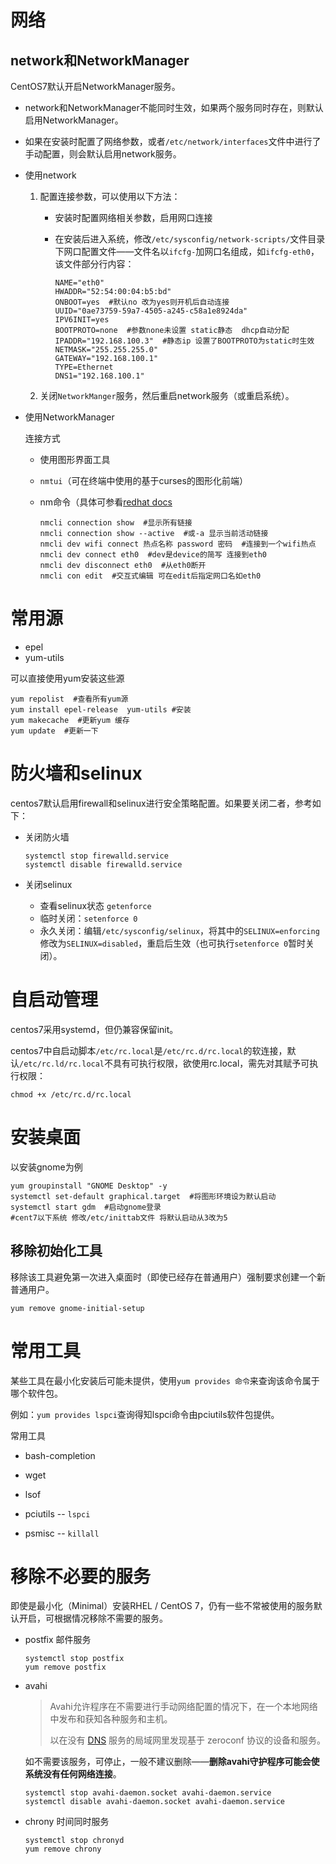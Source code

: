 

# 网络

## network和NetworkManager

CentOS7默认开启NetworkManager服务。

- network和NetworkManager不能同时生效，如果两个服务同时存在，则默认启用NetworkManager。
- 如果在安装时配置了网络参数，或者`/etc/network/interfaces`文件中进行了手动配置，则会默认启用network服务。

- 使用network

  1. 配置连接参数，可以使用以下方法：

     - 安装时配置网络相关参数，启用网口连接

     - 在安装后进入系统，修改`/etc/sysconfig/network-scripts/`文件目录下网口配置文件——文件名以`ifcfg-`加网口名组成，如`ifcfg-eth0`，该文件部分行内容：

       ```shell
       NAME="eth0"
       HWADDR="52:54:00:04:b5:bd"
       ONBOOT=yes  #默认no 改为yes则开机后自动连接
       UUID="0ae73759-59a7-4505-a245-c58a1e8924da"
       IPV6INIT=yes
       BOOTPROTO=none  #参数none未设置 static静态  dhcp自动分配
       IPADDR="192.168.100.3"  #静态ip 设置了BOOTPROTO为static时生效
       NETMASK="255.255.255.0"
       GATEWAY="192.168.100.1"
       TYPE=Ethernet
       DNS1="192.168.100.1"
       ```

  2. 关闭`NetworkManger`服务，然后重启network服务（或重启系统）。

- 使用NetworkManager

  连接方式

  - 使用图形界面工具

  - `nmtui`（可在终端中使用的基于curses的图形化前端）

  - nm命令（具体可参看[redhat docs](https://access.redhat.com/documentation/zh-cn/red_hat_enterprise_linux/7/html/networking_guide/sec-using_the_networkmanager_command_line_tool_nmcli)

    ```shell
    nmcli connection show  #显示所有链接
    nmcli connection show --active  #或-a 显示当前活动链接
    nmcli dev wifi connect 热点名称 password 密码  #连接到一个wifi热点
    nmcli dev connect eth0  #dev是device的简写 连接到eth0
    nmcli dev disconnect eth0  #从eth0断开
    nmcli con edit  #交互式编辑 可在edit后指定网口名如eth0
    ```

# 常用源

- epel
- yum-utils

可以直接使用yum安装这些源

``` shell
yum repolist  #查看所有yum源
yum install epel-release  yum-utils #安装
yum makecache  #更新yum 缓存
yum update  #更新一下
```
# 防火墙和selinux

centos7默认启用firewall和selinux进行安全策略配置。如果要关闭二者，参考如下：

- 关闭防火墙

  ```shell
  systemctl stop firewalld.service
  systemctl disable firewalld.service
  ```


- 关闭selinux

  - 查看selinux状态  `getenforce`
  - 临时关闭：`setenforce 0`
  - 永久关闭：编辑`/etc/sysconfig/selinux`，将其中的`SELINUX=enforcing`修改为`SELINUX=disabled`，重启后生效（也可执行`setenforce 0`暂时关闭）。

# 自启动管理

centos7采用systemd，但仍兼容保留init。

centos7中自启动脚本`/etc/rc.local`是`/etc/rc.d/rc.local`的软连接，默认`/etc/rc.ld/rc.local`不具有可执行权限，欲使用rc.local，需先对其赋予可执行权限：
```shell
chmod +x /etc/rc.d/rc.local
```


# 安装桌面

以安装gnome为例

```shell
yum groupinstall "GNOME Desktop" -y
systemctl set-default graphical.target  #将图形环境设为默认启动
systemctl start gdm  #启动gnome登录
#cent7以下系统 修改/etc/inittab文件 将默认启动从3改为5
```

## 移除初始化工具

移除该工具避免第一次进入桌面时（即使已经存在普通用户）强制要求创建一个新普通用户。

```shell
yum remove gnome-initial-setup
```

# 常用工具

某些工具在最小化安装后可能未提供，使用`yum provides 命令`来查询该命令属于哪个软件包。

例如：`yum provides lspci`查询得知lspci命令由pciutils软件包提供。

常用工具

- bash-completion
- wget
- lsof

- pciutils -- `lspci`
- psmisc -- `killall`

# 移除不必要的服务

即使是最小化（Minimal）安装RHEL / CentOS 7，仍有一些不常被使用的服务默认开启，可根据情况移除不需要的服务。

- postfix 邮件服务

  ```shell
  systemctl stop postfix
  yum remove postfix
  ```

- avahi

  > Avahi允许程序在不需要进行手动网络配置的情况下，在一个本地网络中发布和获知各种服务和主机。
  >
  > 以在没有 [DNS](http://www.baike.com/sowiki/DNS?prd=content_doc_search) 服务的局域网里发现基于 zeroconf 协议的设备和服务。

  如不需要该服务，可停止，一般不建议删除——**删除avahi守护程序可能会使系统没有任何网络连接**。

  ```shell
  systemctl stop avahi-daemon.socket avahi-daemon.service
  systemctl disable avahi-daemon.socket avahi-daemon.service
  ```

- chrony 时间同时服务

  ```shell
  systemctl stop chronyd
  yum remove chrony
  ```
